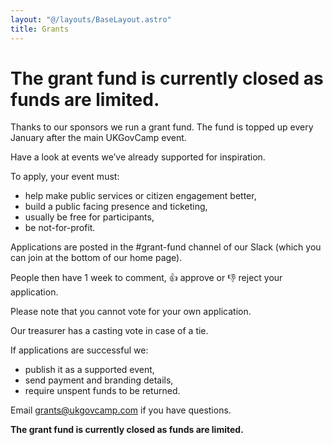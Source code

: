 ```yaml
---
layout: "@/layouts/BaseLayout.astro"
title: Grants
---
```


# The grant fund is currently closed as funds are limited.

Thanks to our sponsors we run a grant fund. The fund is topped up every January
after the main UKGovCamp event.

Have a look at events we’ve already supported for inspiration.

To apply, your event must:

- help make public services or citizen engagement better,
- build a public facing presence and ticketing,
- usually be free for participants,
- be not-for-profit.

Applications are posted in the #grant-fund channel of our Slack (which you can
join at the bottom of our home page).

People then have 1 week to comment, 👍 approve or 👎 reject your application.

Please note that you cannot vote for your own application.

Our treasurer has a casting vote in case of a tie.

If applications are successful we:

- publish it as a supported event,
- send payment and branding details,
- require unspent funds to be returned.

Email grants@ukgovcamp.com if you have questions.

**The grant fund is currently closed as funds are limited.**
